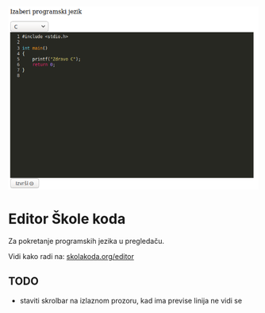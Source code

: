 [![](screen.png)](https://skolakoda.org/editor/)

# Editor Škole koda

Za pokretanje programskih jezika u pregledaču.

Vidi kako radi na: [skolakoda.org/editor](https://skolakoda.org/editor/)

## TODO

- staviti skrolbar na izlaznom prozoru, kad ima previse linija ne vidi se
